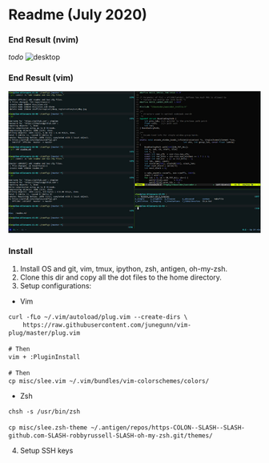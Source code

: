 # Readme (July 2020)

### End Result (nvim)
*todo*
![desktop](sampleNeovim.jpg)
### End Result (vim)
![desktop](sample.jpg)

### Install

1. Install OS and git, vim, tmux, ipython, zsh, antigen, oh-my-zsh.
2. Clone this dir and copy all the dot files to the home directory.
3. Setup configurations:
- Vim
```
curl -fLo ~/.vim/autoload/plug.vim --create-dirs \
    https://raw.githubusercontent.com/junegunn/vim-plug/master/plug.vim

# Then
vim + :PluginInstall

# Then
cp misc/slee.vim ~/.vim/bundles/vim-colorschemes/colors/
```

- Zsh
```
chsh -s /usr/bin/zsh

cp misc/slee.zsh-theme ~/.antigen/repos/https-COLON--SLASH--SLASH-github.com-SLASH-robbyrussell-SLASH-oh-my-zsh.git/themes/
```


4. Setup SSH keys
